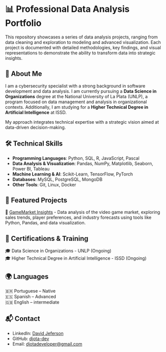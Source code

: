 # 📊 Professional Data Analysis Portfolio  

This repository showcases a series of data analysis projects, ranging from data cleaning and exploration to modeling and advanced visualization. Each project is documented with detailed methodologies, key findings, and visual representations to demonstrate the ability to transform data into strategic insights.  

## 📌 About Me  
I am a cybersecurity specialist with a strong background in software development and data analysis. I am currently pursuing a **Data Science in Organizations** degree at the National University of La Plata (UNLP), a program focused on data management and analysis in organizational contexts. Additionally, I am studying for a **Higher Technical Degree in Artificial Intelligence** at ISSD.  

My approach integrates technical expertise with a strategic vision aimed at data-driven decision-making.  

## 🛠️ Technical Skills  
- **Programming Languages**: Python, SQL, R, JavaScript, Pascal  
- **Data Analysis & Visualization**: Pandas, NumPy, Matplotlib, Seaborn, Power BI, Tableau  
- **Machine Learning & AI**: Scikit-Learn, TensorFlow, PyTorch  
- **Databases**: MySQL, PostgreSQL, MongoDB  
- **Other Tools**: Git, Linux, Docker  

## 🚀 Featured Projects  
🔹 [GameMarket Insights](https://github.com/djota-dev/Professional-Data-Analysis-Portfolio/tree/54ba2febd6a4fa11877f5af0afb4b23e9f061b01/GameMarket%20Insights) - Data analysis of the video game market, exploring sales trends, player preferences, and industry forecasts using tools like Python, Pandas, and data visualization. 

## 📜 Certifications & Training  
🎓 Data Science in Organizations - UNLP (Ongoing)  
🎓 Higher Technical Degree in Artificial Intelligence - ISSD (Ongoing)  
  

## 🌍 Languages  
🇧🇷 Portuguese – Native  
🇪🇸 Spanish – Advanced  
🇬🇧 English – intermediate  


## 📬 Contact  
- LinkedIn: [David Jeferson](https://www.linkedin.com/in/david-jeferson-437a7824b/)  
- GitHub: [djota-dev](#https://github.com/djota-dev/)  
- Email: [djotadeveloper@gmail.com](mailto:djotadeveloper@gmail.com)  
